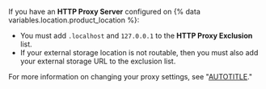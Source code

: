 If you have an **HTTP Proxy Server** configured on {% data variables.location.product_location %}:

- You must add `.localhost` and `127.0.0.1` to the **HTTP Proxy Exclusion** list.
- If your external storage location is not routable, then you must also add your external storage URL to the exclusion list.

For more information on changing your proxy settings, see "[AUTOTITLE](/admin/configuration/configuring-network-settings/configuring-an-outbound-web-proxy-server)."
